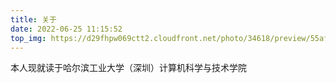 ```yaml
---
title: 关于
date: 2022-06-25 11:15:52
top_img: https://d29fhpw069ctt2.cloudfront.net/photo/34618/preview/55af26a1_npreviews_6a63.jpg
---
```

本人现就读于哈尔滨工业大学（深圳）计算机科学与技术学院